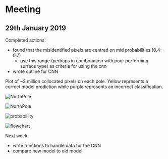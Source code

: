 # Meeting 
## 29th January 2019

Completed actions:
- found that the misidentified pixels are centred on mid probabilities (0.4-0.7)
    - use this range (perhaps in combonation with poor performing surface type) as criteria for using the cnn
- wrote outline for CNN 

Plot of ~3 million collocated pixels on each pole. Yellow represents a correct model prediction while purple represents an incorrect classification.

![NorthPole](http://www.hep.ph.ic.ac.uk/~trz15/Npole1.png)

![NorthPole](http://www.hep.ph.ic.ac.uk/~trz15/Spole.png)

![probabillity](http://www.hep.ph.ic.ac.uk/~kt2015/pred_vs_certainty.png)

![flowchart](http://www.hep.ph.ic.ac.uk/~kt2015/Flowchart2.png)

Next week:
 - write functions to handle data for the CNN
 - compare new model to old model 
 
